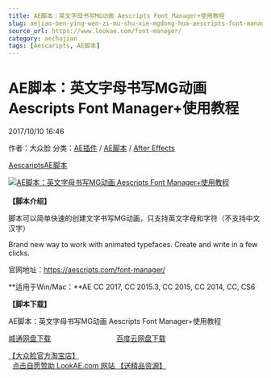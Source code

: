 ```yaml
---
title: AE脚本：英文字母书写MG动画 Aescripts Font Manager+使用教程
slug: aejiao-ben-ying-wen-zi-mu-shu-xie-mgdong-hua-aescripts-font-manager-shi-yong-jiao-cheng
source_url: https://www.lookae.com/font-manager/
category: aechajian
tags: [Aescaripts, AE脚本]
---
```

# AE脚本：英文字母书写MG动画 Aescripts Font Manager+使用教程

2017/10/10 16:46

作者：大众脸
分类：[AE插件](https://www.lookae.com/after-effects/aechajian/) / [AE脚本](https://www.lookae.com/after-effects/aescripts/) / [After Effects](https://www.lookae.com/after-effects/)

[Aescaripts](https://www.lookae.com/tag/aescaripts/)[AE脚本](https://www.lookae.com/tag/ae%e8%84%9a%e6%9c%ac/)

[![AE脚本：英文字母书写MG动画 Aescripts Font Manager+使用教程](https://www.lookae.com/wp-content/uploads/2017/10/Font-Manager.jpg "AE脚本：英文字母书写MG动画 Aescripts Font Manager+使用教程-LookAE.com")](https://www.lookae.com/wp-content/uploads/2017/10/Font-Manager.jpg)  
[﻿﻿﻿](https://cloud.video.taobao.com//play/u/705956171/p/1/e/6/t/1/345271726101.mp4)  
**【脚本介绍】**

脚本可以简单快速的创建文字书写MG动画，只支持英文字母和字符（不支持中文汉字）

Brand new way to work with animated typefaces. Create and write in a few clicks.

官网地址：https://aescripts.com/font-manager/

**适用于Win/Mac：**AE CC 2017, CC 2015.3, CC 2015, CC 2014, CC, CS6

**【脚本下载】**

AE脚本：英文字母书写MG动画 Aescripts Font Manager+使用教程

[城通网盘下载](https://www.pipipan.com/fs/680462-223584885)                                 [百度云网盘下载](https://pan.baidu.com/s/1o8MGckU)

[【大众脸官方淘宝店】](https://lookae.taobao.com/)                [点击自愿赞助 LookAE.com 网站 【送精品资源】](https://www.lookae.com/sponsor/)

